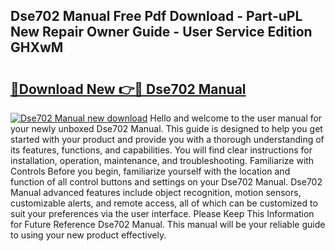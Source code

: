 ## Dse702 Manual Free Pdf Download - Part-uPL New Repair Owner Guide - User Service Edition GHXwM

# <h2><a href="http://bc31064.oget.top/?id=Dse702+Manual">🔗Download New 👉🔴 Dse702 Manual</a></h2>

[![Dse702 Manual new download](https://i.imgur.com/5g1atiW.png)](http://bc31064.oget.top/?id=Dse702+Manual)
Hello and welcome to the user manual for your newly unboxed Dse702 Manual. This guide is designed to help you get started with your product and provide you with a thorough understanding of its features, functions, and capabilities. You will find clear instructions for installation, operation, maintenance, and troubleshooting. Familiarize with Controls Before you begin, familiarize yourself with the location and function of all control buttons and settings on your Dse702 Manual. Dse702 Manual advanced features include object recognition, motion sensors, customizable alerts, and remote access, all of which can be customized to suit your preferences via the user interface. Please Keep This Information for Future Reference Dse702 Manual. This manual will be your reliable guide to using your new product effectively.
